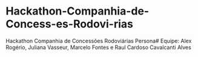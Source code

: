 # Hackathon-Companhia-de-Concess-es-Rodovi-rias
Hackathon Companhia de Concessões Rodoviárias
Persona#
Equipe:
Alex Rogério, Juliana Vasseur, Marcelo Fontes e Raul Cardoso Cavalcanti Alves


